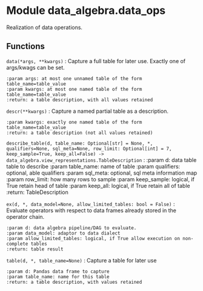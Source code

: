 Module data_algebra.data_ops
============================
Realization of data operations.

Functions
---------

    
`data(*args, **kwargs)`
:   Capture a full table for later use. Exactly one of args/kwags can be set.
    
    :param args: at most one unnamed table of the form table_name=table_value
    :param kwargs: at most one named table of the form table_name=table_value
    :return: a table description, with all values retained

    
`descr(**kwargs)`
:   Capture a named partial table as a description.
    
    :param kwargs: exactly one named table of the form table_name=table_value
    :return: a table description (not all values retained)

    
`describe_table(d, table_name: Optional[str] = None, *, qualifiers=None, sql_meta=None, row_limit: Optional[int] = 7, keep_sample=True, keep_all=False) ‑> data_algebra.view_representations.TableDescription`
:   :param d: data table table to describe
    :param table_name: name of table
    :param qualifiers: optional, able qualifiers
    :param sql_meta: optional, sql meta information map
    :param row_limit: how many rows to sample
    :param keep_sample: logical, if True retain head of table
    :param keep_all: logical, if True retain all of table
    :return: TableDescription

    
`ex(d, *, data_model=None, allow_limited_tables: bool = False)`
:   Evaluate operators with respect to data frames already stored in the operator chain.
    
    :param d: data algebra pipeline/DAG to evaluate.
    :param data_model: adaptor to data dialect
    :param allow_limited_tables: logical, if True allow execution on non-complete tables
    :return: table result

    
`table(d, *, table_name=None)`
:   Capture a table for later use
    
    :param d: Pandas data frame to capture
    :param table_name: name for this table
    :return: a table description, with values retained